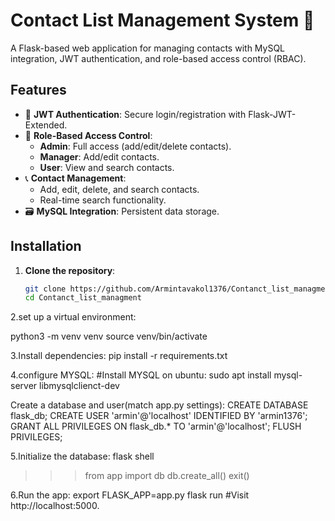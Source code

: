 # Contact List Management System 📇

A Flask-based web application for managing contacts with MySQL integration, JWT authentication, and role-based access control (RBAC).


## Features
- 🔐 **JWT Authentication**: Secure login/registration with Flask-JWT-Extended.
- 👥 **Role-Based Access Control**: 
  - **Admin**: Full access (add/edit/delete contacts).
  - **Manager**: Add/edit contacts.
  - **User**: View and search contacts.
- 📞 **Contact Management**: 
  - Add, edit, delete, and search contacts.
  - Real-time search functionality.
- 🗃️ **MySQL Integration**: Persistent data storage.

## Installation
1. **Clone the repository**:
   ```bash
   git clone https://github.com/Armintavakol1376/Contanct_list_managment.git
   cd Contanct_list_managment
2.set up a virtual environment:

python3 -m venv venv
source venv/bin/activate

3.Install dependencies:
pip install -r requirements.txt

4.configure MYSQL:
#Install MYSQL on ubuntu:
sudo apt install mysql-server libmysqlclienct-dev

Create a database and user(match app.py settings):
CREATE DATABASE flask_db;
CREATE USER 'armin'@'localhost' IDENTIFIED BY 'armin1376';
GRANT ALL PRIVILEGES ON flask_db.* TO 'armin'@'localhost';
FLUSH PRIVILEGES;

5.Initialize the database:
flask shell
>>> from app import db
>>> db.create_all()
>>> exit()

6.Run the app:
export FLASK_APP=app.py
flask run
#Visit http://localhost:5000.



